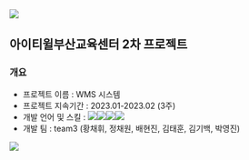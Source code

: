 <img src="https://capsule-render.vercel.app/api?type=waving&color=BDBDC8&height=150&section=header" />

<div>
<h2>아이티윌부산교육센터 2차 프로젝트</h2>
</div>

<div>
<h3>개요</h3>
<ul>
  <li>프로젝트 이름 : WMS 시스템</li>
  <li>프로젝트 지속기간 : 2023.01-2023.02 (3주)</li>
  <li>개발 언어 및 스킬 : <img src="https://img.shields.io/badge/Java-007396?style=flat-square&logo=java&logoColor=white"/><img src="https://img.shields.io/badge/MySQL-4479A1?style=flat-square&logo=mysql&logoColor=white"/><img src="https://img.shields.io/badge/Javascript-F7DF1E?style=flat-square&logo=javascript&logoColor=white"/><img src="https://img.shields.io/badge/Spring-6DB33F?style=flat-square&logo=spring&logoColor=white"/> </li>
  <li>개발 팀 : team3 (황채휘, 정채원, 배현진, 김태훈, 김기백, 박영진)</li>
</ul>
</div>
<img src="https://capsule-render.vercel.app/api?type=waving&color=BDBDC8&height=150&section=footer" />




